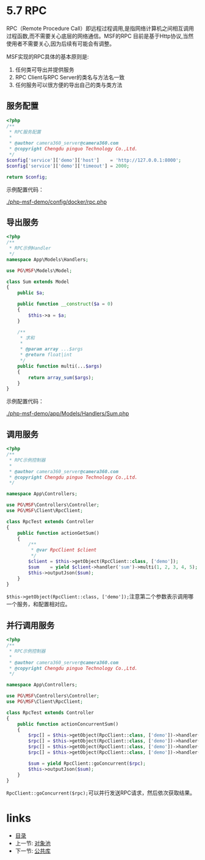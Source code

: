 # 5.7 RPC

RPC（Remote Procedure Call）即远程过程调用,是指网络计算机之间相互调用过程函数,而不需要关心底层的网络通信。MSF的RPC 目前是基于Http协议,当然使用者不需要关心,因为后续有可能会有调整。

MSF实现的RPC具体的基本原则是:

1. 任何类可导出并提供服务
2. RPC Client与RPC Server的类名与方法名一致
3. 任何服务可以很方便的导出自己的类与类方法

## 服务配置

```php
<?php
/**
 * RPC服务配置
 *
 * @author camera360_server@camera360.com
 * @copyright Chengdu pinguo Technology Co.,Ltd.
 */
$config['service']['demo']['host']    = 'http://127.0.0.1:8000';
$config['service']['demo']['timeout'] = 2000;

return $config;
```

示例配置代码：

[./php-msf-demo/config/docker/rpc.php](https://github.com/pinguo/php-msf/pinguo/config/docker/rpc.php)

## 导出服务

```php
<?php
/**
 * RPC示例Handler
 */
namespace App\Models\Handlers;

use PG\MSF\Models\Model;

class Sum extends Model
{
    public $a;

    public function __construct($a = 0)
    {
        $this->a = $a;
    }

    /**
     * 求和
     *
     * @param array ...$args
     * @return float|int
     */
    public function multi(...$args)
    {
        return array_sum($args);
    }
}
```

示例配置代码：

[./php-msf-demo/app/Models/Handlers/Sum.php](https://github.com/pinguo/php-msf-demo/blob/master/app/Models/Handlers/Sum.php)

## 调用服务

```php
<?php
/**
 * RPC示例控制器
 *
 * @author camera360_server@camera360.com
 * @copyright Chengdu pinguo Technology Co.,Ltd.
 */

namespace App\Controllers;

use PG\MSF\Controllers\Controller;
use PG\MSF\Client\RpcClient;

class RpcTest extends Controller
{
    public function actionGetSum()
    {
        /**
         * @var RpcClient $client
         */
        $client = $this->getObject(RpcClient::class, ['demo']);
        $sum    = yield $client->handler('sum')->multi(1, 2, 3, 4, 5);
        $this->outputJson($sum);
    }
}
```

`$this->getObject(RpcClient::class, ['demo']);`注意第二个参数表示调用哪一个服务，和配置相对应。

## 并行调用服务

```php
<?php
/**
 * RPC示例控制器
 *
 * @author camera360_server@camera360.com
 * @copyright Chengdu pinguo Technology Co.,Ltd.
 */

namespace App\Controllers;

use PG\MSF\Controllers\Controller;
use PG\MSF\Client\RpcClient;

class RpcTest extends Controller
{
    public function actionConcurrentSum()
    {
        $rpc[] = $this->getObject(RpcClient::class, ['demo'])->handler('sum')->func('multi', 1, 2, 3, 4, 5);
        $rpc[] = $this->getObject(RpcClient::class, ['demo'])->handler('sum')->func('multi', 1, 2, 3, 4);
        $rpc[] = $this->getObject(RpcClient::class, ['demo'])->handler('sum')->func('multi', 1, 2, 3);
        $rpc[] = $this->getObject(RpcClient::class, ['demo'])->handler('sum')->func('multi', 1, 2);

        $sum = yield RpcClient::goConcurrent($rpc);
        $this->outputJson($sum);
    }
}
```

`RpcClient::goConcurrent($rpc);`可以并行发送RPC请求，然后依次获取结果。


# links
  * [目录](<preface-目录.md>)
  * 上一节: [对象池](<05.6-对象池.md>)
  * 下一节: [公共库](<05.8-公共库.md>)